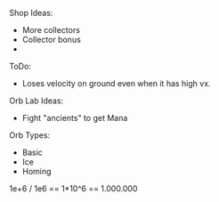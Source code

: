 Shop Ideas:
- More collectors
- Collector bonus
- 

ToDo: 
- Loses velocity on ground even when it has high vx.

Orb Lab Ideas:
- Fight "ancients" to get Mana

Orb Types: 
- Basic
- Ice
- Homing

1e+6 / 1e6 == 1*10^6 == 1.000.000 